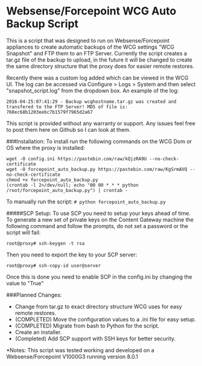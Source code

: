 # Websense/Forcepoint WCG Auto Backup Script
This is a script that was designed to run on Websense/Forcepoint appliances to create automatic backups of the WCG settings "WCG Snapshot" and FTP them to an FTP Server. Currently the script creates a tar.gz file of the backup to upload, in the future it will be changed to create the same directory structure that the proxy does for easier remote restores.

Recently there was a custom log added which can be viewed in the WCG UI. The log can be accessed via Configure > Logs > System and then select "snapshot_script.log" from the dropdown box. An example of the log:

``` 2016-04-25:07:41:29 - Backup wcghostname.tar.gz was created and transfered to the FTP Server! MD5 of file is: 760ec68b1203eebc7b1579f7965d2a67 ```

This script is provided without any warranty or support. Any issues feel free to post them here on Github so I can look at them.


###Installation:
To install run the following commands on the WCG Dom or OS where the proxy is installed:
```
wget -O config.ini https://pastebin.com/raw/kQjzRA9U --no-check-certificate
wget -O forcepoint_auto_backup.py https://pastebin.com/raw/KgSrmAVQ --no-check-certificate
chmod +x forcepoint_auto_backup.py
(crontab -l 2>/dev/null; echo "00 00 * * * python /root/forcepoint_auto_backup.py") | crontab -
```

To manually run the script:
```# python forcepoint_auto_backup.py```

#####SCP Setup:
To use SCP you need to setup your keys ahead of time. To generate a new set of private keys on the Content Gateway machine the following command and follow the prompts, do not set a password or the script will fail:

```root@proxy# ssh-keygen -t rsa```

Then you need to export the key to your SCP server:

```root@proxy# ssh-copy-id user@server```

Once this is done you need to enable SCP in the config.ini by changing the value to "True"


###Planned Changes:
- Change from tar.gz to exact directory structure WCG uses for easy remote restores.
- (COMPLETED) Move the configuration values to a .ini file for easy setup.
- (COMPLETED) Migrate from bash to Python for the script.
- Create an installer.
- (Completed) Add SCP support with SSH keys for better security.


*Notes: This script was tested working and developed on a Websense/Forcepoint V1000G3 running version 8.0.1

